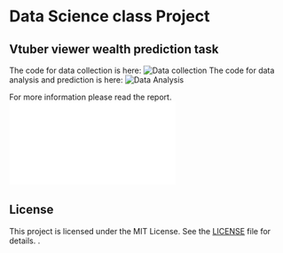 # Data Science class Project

## Vtuber viewer wealth prediction task

The code for data collection is here: ![Data collection](data_collection_final_code.ipynb)
The code for data analysis and prediction is here: ![Data Analysis](DS_Final_26002204605.ipynb)

For more information please read the report. ![Project Report](DS_finalreport_26002204605.pdf)

## License

This project is licensed under the MIT License. See the [LICENSE](LICENSE) file for details.
.
